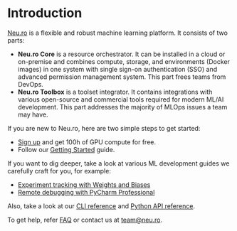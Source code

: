 # Introduction

[Neu.ro](https://neu.ro) is a flexible and robust machine learning platform. It consists of two parts:

* **Neu.ro Core** is a resource orchestrator. It can be installed in a cloud or on-premise and combines compute, storage, and environments \(Docker images\) in one system with single sign-on authentication \(SSO\) and advanced permission management system. This part frees teams from DevOps.
* **Neu.ro Toolbox** is a toolset integrator. It contains integrations with various open-source and commercial tools required for modern ML/AI development. This part addresses the majority of MLOps issues a team may have.

If you are new to Neu.ro, here are two simple steps to get started:

* [Sign up](https://neu.ro) and get 100h of GPU compute for free.
* Follow our [Getting Started](getting-started.md) guide.

If you want to dig deeper, take a look at various ML development guides we carefully craft for you, for example:

* [Experiment tracking with Weights and Biases](neu.ro-toolbox/experiment-tracking-with-weights-and-biases.md)
* [Remote debugging with PyCharm Professional](neu.ro-toolbox/remote-debugging-with-pycharm-professional.md)

Also, take a look at our [CLI reference](references/cli-reference/) and [Python API reference](https://neuromation-sdk.readthedocs.io/en/latest/).

To get help, refer [FAQ](references/faq.md) or contact us at [team@neu.ro](mailto:team@neu.ro).

